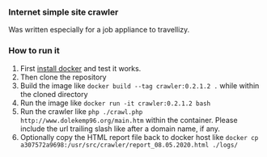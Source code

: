 ### Internet simple site crawler
Was written especially for a job appliance to travellizy.  
### How to run it
1. First [install docker](https://docs.docker.com/get-started/#download-and-install-docker-desktop) and test it works.
2. Then clone the repository
3. Build the image like `docker build --tag crawler:0.2.1.2 .` while within the cloned directory
4. Run the image like `docker run -it crawler:0.2.1.2 bash`
5. Run the crawler like `php ./crawl.php http://www.dolekemp96.org/main.htm` within the container. Please include the url trailing slash like after a domain name, if any.
6. Optionally copy the HTML report file back to docker host like `docker cp a307572a9698:/usr/src/crawler/report_08.05.2020.html ./logs/`